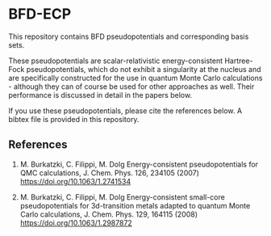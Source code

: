 # BFD-ECP

This repository contains BFD pseudopotentials and corresponding basis sets.

These pseudopotentials are scalar-relativistic energy-consistent Hartree-Fock
pseudopotentials, which do not exhibit a singularity at the nucleus and are
specifically constructed for the use in quantum Monte Carlo calculations -
although they can of course be used for other approaches as well. Their
performance is discussed in detail in the papers below.

If you use these pseudopotentials, please cite the references below. A bibtex
file is provided in this repository.

## References

1. M. Burkatzki, C. Filippi, M. Dolg
   Energy-consistent pseudopotentials for QMC calculations,
   J. Chem. Phys. 126, 234105 (2007)
   https://doi.org/10.1063/1.2741534

2. M. Burkatzki, C. Filippi, M. Dolg
   Energy-consistent small-core pseudopotentials for 3d-transition metals adapted to quantum Monte Carlo calculations,
   J. Chem. Phys. 129, 164115 (2008)
   https://doi.org/10.1063/1.2987872

